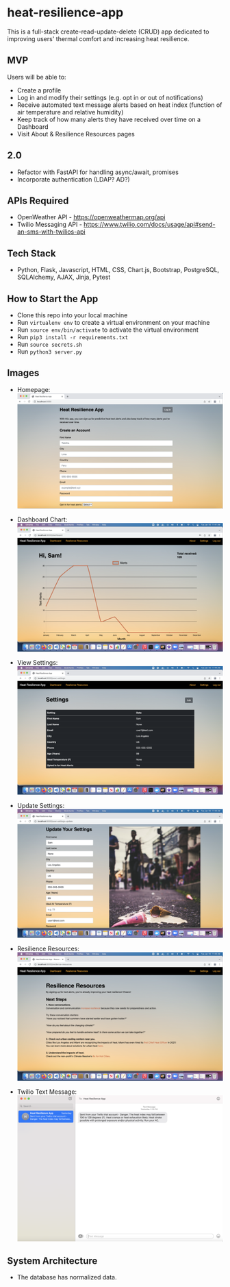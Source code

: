 # heat-resilience-app

This is a full-stack create-read-update-delete (CRUD) app dedicated to improving users' thermal comfort and increasing heat resilience.

## MVP 
Users will be able to:

- Create a profile
- Log in and modify their settings (e.g. opt in or out of notifications)
- Receive automated text message alerts based on heat index (function of air temperature and relative humidity)
- Keep track of how many alerts they have received over time on a Dashboard
- Visit About & Resilience Resources pages

## 2.0
- Refactor with FastAPI for handling async/await, promises
- Incorporate authentication (LDAP? AD?)

## APIs Required
- OpenWeather API - https://openweathermap.org/api
- Twilio Messaging API - https://www.twilio.com/docs/usage/api#send-an-sms-with-twilios-api

## Tech Stack
- Python,  Flask,  Javascript, HTML, CSS, Chart.js, Bootstrap, PostgreSQL, SQLAlchemy, AJAX, Jinja, Pytest

## How to Start the App
- Clone this repo into your local machine
- Run `virtualenv env` to create a virtual environment on your machine
- Run `source env/bin/activate` to activate the virtual environment
- Run `pip3 install -r requirements.txt`
- Run `source secrets.sh`
- Run `python3 server.py`


## Images
- Homepage: ![homepage](https://github.com/greenhacks/heat-resilience-app/blob/main/static/homepage.png)

- Dashboard Chart: ![chart](https://github.com/greenhacks/heat-resilience-app/blob/main/static/dashboard-chart.png)

- View Settings: ![view-settings](https://github.com/greenhacks/heat-resilience-app/blob/main/static/view-settings.png)

- Update Settings: ![update-settings](https://github.com/greenhacks/heat-resilience-app/blob/main/static/update-settings.png)

- Resilience Resources: ![resilience](https://github.com/greenhacks/heat-resilience-app/blob/main/static/resilience-resources.png)

- Twilio Text Message: ![text-alerts](https://github.com/greenhacks/heat-resilience-app/blob/main/static/text-alert.png)

## System Architecture
- The database has normalized data.